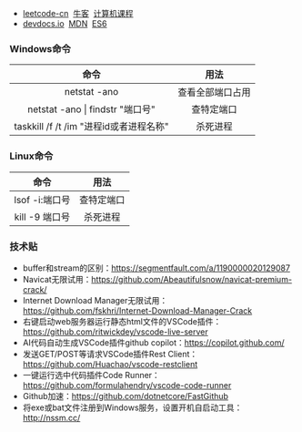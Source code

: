 - [leetcode-cn](https://leetcode-cn.com)&nbsp;&nbsp;[牛客](https://www.nowcoder.com/)&nbsp;&nbsp;[计算机课程](https://study.163.com/curricula/cs.htm)  
- [devdocs.io](https://devdocs.io/)&nbsp;&nbsp;[MDN](https://developer.mozilla.org/zh-CN/)&nbsp;&nbsp;[ES6](http://es6.ruanyifeng.com/)
 
### Windows命令
| 命令 | 用法 |
| :-----: | :----: |
| netstat -ano | 查看全部端口占用 |
| netstat -ano \| findstr "端口号" | 查特定端口 |
| taskkill /f /t /im "进程id或者进程名称" | 杀死进程 |
### Linux命令
| 命令 | 用法 |
| :-----: | :----: |
| lsof -i:端口号 | 查特定端口 |
| kill -9 端口号 | 杀死进程 |

### 技术贴
- buffer和stream的区别：https://segmentfault.com/a/1190000020129087
- Navicat无限试用：https://github.com/Abeautifulsnow/navicat-premium-crack/
- Internet Download Manager无限试用：https://github.com/fskhri/Internet-Download-Manager-Crack
- 右键启动web服务器运行静态html文件的VSCode插件：https://github.com/ritwickdey/vscode-live-server
- AI代码自动生成VSCode插件github copilot：https://copilot.github.com/
- 发送GET/POST等请求VSCode插件Rest Client：https://github.com/Huachao/vscode-restclient
- 一键运行选中代码插件Code Runner：https://github.com/formulahendry/vscode-code-runner
- Github加速：https://github.com/dotnetcore/FastGithub
- 将exe或bat文件注册到Windows服务，设置开机自启动工具：http://nssm.cc/

